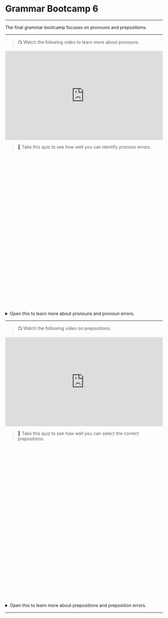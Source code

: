 # Grammar Bootcamp 6

---

The final grammar bootcamp focuses on pronouns and prepositions.

---

> 📺 Watch the folowing video to learn more about pronouns.

<div style="position: relative; padding-bottom: 56.25%; height: 0;"><iframe src="https://www.youtube.com/embed/TMkXZ7cv1ik" title="YouTube video player" frameborder="0" allow="accelerometer; autoplay; clipboard-write; encrypted-media; gyroscope; picture-in-picture" allowfullscreen style="position: absolute; top: 0; left: 0; width: 100%; height: 100%;"></iframe></div>

> 📝 Take this quiz to see how well you can identify pronoun errors.

<div data-tf-widget="GjMhGvqF" data-tf-opacity="100" data-tf-iframe-props="title=Pronouns" data-tf-transitive-search-params data-tf-medium="snippet" style="width:100%;height:500px;"></div><script src="//embed.typeform.com/next/embed.js"></script>

<details>
<summary> Open this to learn more about pronouns and pronoun errors.</summary>
  
    
- 📖 [Pronouns](https://owl.excelsior.edu/grammar-essentials/parts-of-speech/pronouns/)
  
- 📖 [Pronoun-Antecedent Agreement](https://webapps.towson.edu/ows/pro_antagree.htm)
  
- 📖 [Pronoun Reference](https://webapps.towson.edu/ows/proref.aspx)
  
- 📖 [Faulty Pronoun Reference](https://webapps.towson.edu/ows/modulepro.htm) 

</details>

---

> 📺 Watch the following video on prepositions.

<div style="position: relative; padding-bottom: 56.25%; height: 0;"><iframe src="https://www.youtube.com/embed/D3wQ5dgFPms" title="YouTube video player" frameborder="0" allow="accelerometer; autoplay; clipboard-write; encrypted-media; gyroscope; picture-in-picture" allowfullscreen style="position: absolute; top: 0; left: 0; width: 100%; height: 100%;"></iframe></div>

> 📝 Take this quiz to see how well you can select the correct prepositions.

<div data-tf-widget="GfWxSvgU" data-tf-opacity="100" data-tf-iframe-props="title=Prepositions" data-tf-transitive-search-params data-tf-medium="snippet" style="width:100%;height:500px;"></div><script src="//embed.typeform.com/next/embed.js"></script>

<details>
<summary> Open this to learn more about prepositions and preposition errors.</summary>
  
- 📖 TBA

</details>

---

